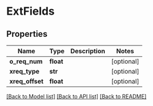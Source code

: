 # ExtFields

## Properties
Name | Type | Description | Notes
------------ | ------------- | ------------- | -------------
**o_req_num** | **float** |  | [optional] 
**xreq_type** | **str** |  | [optional] 
**xreq_offset** | **float** |  | [optional] 

[[Back to Model list]](../README.md#documentation-for-models) [[Back to API list]](../README.md#documentation-for-api-endpoints) [[Back to README]](../README.md)


